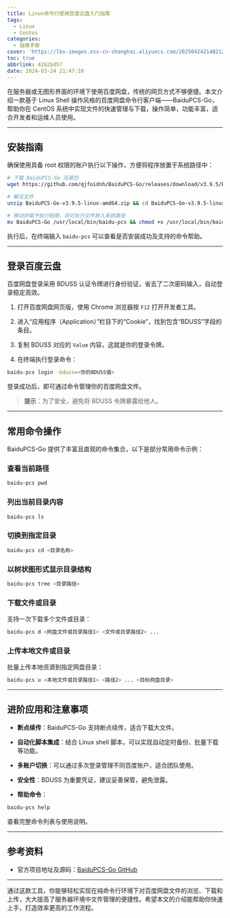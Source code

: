 ```yaml
---
title: Linux命令行使用百度云盘入门指南
tags:
  - Linux
  - Centos
categories:
  - 运维手册
cover: 'https://lbs-images.oss-cn-shanghai.aliyuncs.com/202504242148212.png'
toc: true
abbrlink: 4262bd57
date: 2024-03-24 21:47:10
---
```


在服务器或无图形界面的环境下使用百度网盘，传统的网页方式不够便捷。本文介绍一款基于 Linux Shell 操作风格的百度网盘命令行客户端——BaiduPCS-Go，帮助你在 CentOS 系统中实现文件的快速管理与下载，操作简单，功能丰富，适合开发者和运维人员使用。

---

## 安装指南

确保使用具备 root 权限的账户执行以下操作，方便将程序放置于系统路径中：

```bash
# 下载 BaiduPCS-Go 压缩包
wget https://github.com/qjfoidnh/BaiduPCS-Go/releases/download/v3.9.5/BaiduPCS-Go-v3.9.5-linux-amd64.zip

# 解压文件
unzip BaiduPCS-Go-v3.9.5-linux-amd64.zip && cd BaiduPCS-Go-v3.9.5-linux-amd64

# 移动并赋予执行权限，将可执行文件放入系统路径
mv BaiduPCS-Go /usr/local/bin/baidu-pcs && chmod +x /usr/local/bin/baidu-pcs
```

执行后，在终端输入 `baidu-pcs` 可以查看是否安装成功及支持的命令帮助。

---

## 登录百度云盘

百度网盘登录采用 BDUSS 认证令牌进行身份验证，省去了二次密码输入，自动登录稳定高效。

1. 打开百度网盘网页版，使用 Chrome 浏览器按 `F12` 打开开发者工具。

2. 进入“应用程序（Application）”栏目下的“Cookie”，找到包含“BDUSS”字段的条目。

3. 复制 BDUSS 对应的 `Value` 内容，这就是你的登录令牌。

4. 在终端执行登录命令：

```bash
baidu-pcs login -bduss=<你的BDUSS值>
```

登录成功后，即可通过命令管理你的百度网盘文件。

> **提示**：为了安全，避免将 BDUSS 令牌暴露给他人。

---

## 常用命令操作

BaiduPCS-Go 提供了丰富且直观的命令集合，以下是部分常用命令示例：

### 查看当前路径

```bash
baidu-pcs pwd
```

### 列出当前目录内容

```bash
baidu-pcs ls
```

### 切换到指定目录

```bash
baidu-pcs cd <目录名称>
```

### 以树状图形式显示目录结构

```bash
baidu-pcs tree <目录路径>
```

### 下载文件或目录

支持一次下载多个文件或目录：

```bash
baidu-pcs d <网盘文件或目录路径1> <文件或目录路径2> ...
```

### 上传本地文件或目录

批量上传本地资源到指定网盘目录：

```bash
baidu-pcs u <本地文件或目录路径1> <路径2> ... <目标网盘目录>
```

---

## 进阶应用和注意事项

- **断点续传**：BaiduPCS-Go 支持断点续传，适合下载大文件。

- **自动化脚本集成**：结合 Linux shell 脚本，可以实现自动定时备份、批量下载等功能。

- **多账户切换**：可以通过多次登录管理不同百度账户，适合团队使用。

- **安全性**：BDUSS 为重要凭证，建议妥善保管，避免泄露。

- **帮助命令**：

```bash
baidu-pcs help
```

查看完整命令列表与使用说明。

---

## 参考资料

- 官方项目地址及源码：[BaiduPCS-Go GitHub](https://github.com/qjfoidnh/BaiduPCS-Go)

---

通过这款工具，你能够轻松实现在纯命令行环境下对百度网盘文件的浏览、下载和上传，大大提高了服务器环境中文件管理的便捷性。希望本文的介绍能帮助你快速上手，打造效率更高的工作流程。